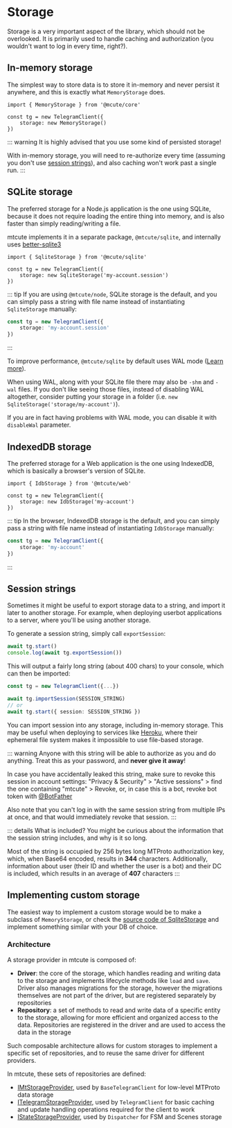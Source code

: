 # Storage

Storage is a very important aspect of the library,
which should not be overlooked. It is primarily used to
handle caching and authorization (you wouldn't want to
log in every time, right?).

## In-memory storage

The simplest way to store data is to store it in-memory
and never persist it anywhere, and this is exactly
what `MemoryStorage` does.

```ts{4}
import { MemoryStorage } from '@mcute/core'

const tg = new TelegramClient({
    storage: new MemoryStorage()
})
```

::: warning
It is highly advised that you use some kind of persisted storage!

With in-memory storage, you will need to re-authorize every time
(assuming you don't use [session strings](#session-strings)),
and also caching won't work past a single run.
:::

## SQLite storage

The preferred storage for a Node.js application is the one using SQLite,
because it does not require loading the entire thing into memory, and
is also faster than simply reading/writing a file.

mtcute implements it in a separate package, `@mtcute/sqlite`, and internally
uses [better-sqlite3](https://www.npmjs.com/package/better-sqlite3)

```ts{4}
import { SqliteStorage } from '@mcute/sqlite'

const tg = new TelegramClient({
    storage: new SqliteStorage('my-account.session')
})
```

::: tip
If you are using `@mtcute/node`, SQLite storage is the default,
and you can simply pass a string with file name instead
of instantiating `SqliteStorage` manually:

```ts
const tg = new TelegramClient({
    storage: 'my-account.session'
})
```
:::

To improve performance, `@mtcute/sqlite` by default uses
WAL mode ([Learn more](https://github.com/JoshuaWise/better-sqlite3/blob/master/docs/performance.md)).

When using WAL, along with your SQLite file there may also
be `-shm` and `-wal` files. If you don't like seeing those files,
instead of disabling WAL altogether, consider putting your storage in a folder
(i.e. `new SqliteStorage('storage/my-account')`).

If you are in fact having problems with WAL mode, you can disable it
with `disableWal` parameter.


## IndexedDB storage

The preferred storage for a Web application is the one using IndexedDB,
which is basically a browser's version of SQLite.

```ts{4}
import { IdbStorage } from '@mtcute/web'

const tg = new TelegramClient({
    storage: new IdbStorage('my-account')
})
```

::: tip
In the browser, IndexedDB storage is the default,
and you can simply pass a string with file name instead
of instantiating `IdbStorage` manually:

```ts
const tg = new TelegramClient({
    storage: 'my-account'
})
```
:::


## Session strings

Sometimes it might be useful to export storage data to a string, and
import it later to another storage. For example, when deploying userbot
applications to a server, where you'll be using another storage.

To generate a session string, simply call `exportSession`:

```ts
await tg.start()
console.log(await tg.exportSession())
```

This will output a fairly long string (about 400 chars) to your console,
which can then be imported:

```ts
const tg = new TelegramClient({...})

await tg.importSession(SESSION_STRING)
// or
await tg.start({ session: SESSION_STRING })
```

You can import session into any storage, including in-memory storage.
This may be useful when deploying to services like [Heroku](https://www.heroku.com),
where their ephemeral file system makes it impossible to use file-based storage.

::: warning
Anyone with this string will be able to authorize as you and do anything.
Treat this as your password, and **never give it away**!

In case you have accidentally leaked this string, make sure to revoke
this session in account settings: "Privacy & Security" > "Active sessions" >
find the one containing "mtcute" > Revoke, or, in case this is a bot,
revoke bot token with [@BotFather](https://t.me/botfather)

Also note that you can't log in with the same session
string from multiple IPs at once, and that would immediately
revoke that session.
:::

::: details What is included?
You might be curious about the information that the session
string includes, and why is it so long.

Most of the string is occupied by 256 bytes long
MTProto authorization key, which, when Base64 encoded,
results in **344** characters. Additionally, information
about user (their ID and whether the user is a bot) and their DC
is included, which results in an average of **407** characters
:::

## Implementing custom storage

The easiest way to implement a custom storage would be to make a subclass of `MemoryStorage`,
or check the [source code of SqliteStorage](https://github.com/mtcute/mtcute/blob/master/packages/sqlite/src/index.ts)
and implement something similar with your DB of choice.

### Architecture

A storage provider in mtcute is composed of:
- **Driver**: the core of the storage, which handles reading and writing data to the storage and implements
  lifecycle methods like `load` and `save`. Driver also manages migrations for the storage, however the migrations 
  themselves are not part of the driver, but are registered separately by repositories
- **Repository**: a set of methods to read and write data of a specific entity to the storage, allowing for
  more efficient and organized access to the data. Repositories are registered in the driver and are used to
  access the data in the storage

Such composable architecture allows for custom storages to implement a specific set of repositories,
and to reuse the same driver for different providers.

In mtcute, these sets of repositories are defined:
- [IMtStorageProvider](https://ref.mtcute.dev/types/_mtcute_core.index.IMtStorageProvider.html), used by `BaseTelegramClient` for low-level
  MTProto data storage
- [ITelegramStorageProvider](https://ref.mtcute.dev/interfaces/_mtcute_core.index.ITelegramStorageProvider.html), used by `TelegramClient` for basic caching
  and update handling operations required for the client to work
- [IStateStorageProvider](https://ref.mtcute.dev/types/_mtcute_dispatcher.IStateStorageProvider.html), used by `Dispatcher` for FSM and Scenes storage
